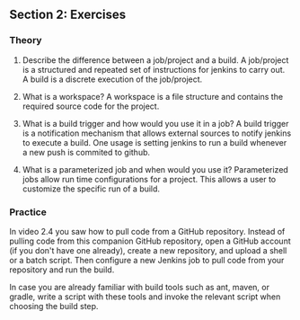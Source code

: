## Section 2: Exercises


### Theory

1. Describe the difference between a job/project and a build. 
A job/project is a structured and repeated set of instructions for jenkins to carry out. A build is a discrete execution of the job/project.

2. What is a workspace?
A workspace is a file structure and contains the required source code for the project.

3. What is a build trigger and how would you use it in a job?
A build trigger is a notification mechanism that allows external sources to notify jenkins to execute a build. One usage is setting jenkins to run a build whenever a new push is commited to github.

4. What is a parameterized job and when would you use it?
Parameterized jobs allow run time configurations for a project. This allows a user to customize the specific run of a build.

### Practice

In video 2.4 you saw how to pull code from a GitHub repository. Instead of pulling code from this companion GitHub repository, open a GitHub account (if you don't have one already), create a new repository, and upload a shell or a batch script. Then configure a new Jenkins job to pull code from your repository and run the build. 

In case you are already familiar with build tools such as ant, maven, or gradle, write a script with these tools and invoke the relevant script when choosing the build step. 
